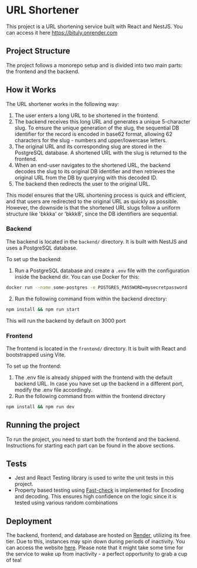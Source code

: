 # URL Shortener

This project is a URL shortening service built with React and NestJS.
You can access it here https://bituly.onrender.com

## Project Structure

The project follows a monorepo setup and is divided into two main parts: the frontend and the backend.

## How it Works

The URL shortener works in the following way:

1. The user enters a long URL to be shortened in the frontend.
2. The backend receives this long URL and generates a unique 5-character slug. To ensure the unique generation of the slug, the sequential DB identifier for the record is encoded in base62 format, allowing 62 characters for the slug - numbers and upper/lowercase letters.
3. The original URL and its corresponding slug are stored in the PostgreSQL database. A shortened URL with the slug is returned to the frontend.
4. When an end-user navigates to the shortened URL, the backend decodes the slug to its original DB identifier and then retrieves the original URL from the DB by querying with this decoded ID.
5. The backend then redirects the user to the original URL.

This model ensures that the URL shortening process is quick and efficient, and that users are redirected to the original URL as quickly as possible. However, the downside is that the shortened URL slugs follow a uniform structure like 'bkkka' or 'bkkk8', since the DB identifiers are sequential.

### Backend

The backend is located in the `backend/` directory. It is built with NestJS and uses a PostgreSQL database.

To set up the backend:

1. Run a PostgreSQL database and create a `.env` file with the configuration inside the backend dir. You can use Docker for this:

```bash
docker run --name some-postgres -e POSTGRES_PASSWORD=mysecretpassword -e POSTGRES_DB=urlsshortenerdb -p 5432:5432 -d postgres
```

2. Run the following command from within the backend directory:

```bash
npm install && npm run start
```

This will run the backend by default on 3000 port

### Frontend

The frontend is located in the `frontend/` directory. It is built with React and bootstrapped using Vite.

To set up the frontend:

1. The .env file is already shipped with the frontend with the default backend URL. In case you have set up the backend in a different port, modify the .env file accordingly.
2. Run the following command from within the frontend directory

```bash
npm install && npm run dev
```

## Running the project

To run the project, you need to start both the frontend and the backend. Instructions for starting each part can be found in the above sections.

## Tests

- Jest and React Testing library is used to write the unit tests in this project.
- Property based testing using [Fast-check](https://fast-check.dev/) is implemented for Encoding and decoding. This ensures high confidence on the logic since it is tested using various random combinations


## Deployment

The backend, frontend, and database are hosted on [Render](https://render.com/), utilizing its free tier. Due to this, instances may spin down during periods of inactivity. You can access the website [here](https://bituly.onrender.com). Please note that it might take some time for the service to wake up from inactivity - a perfect opportunity to grab a cup of tea!

